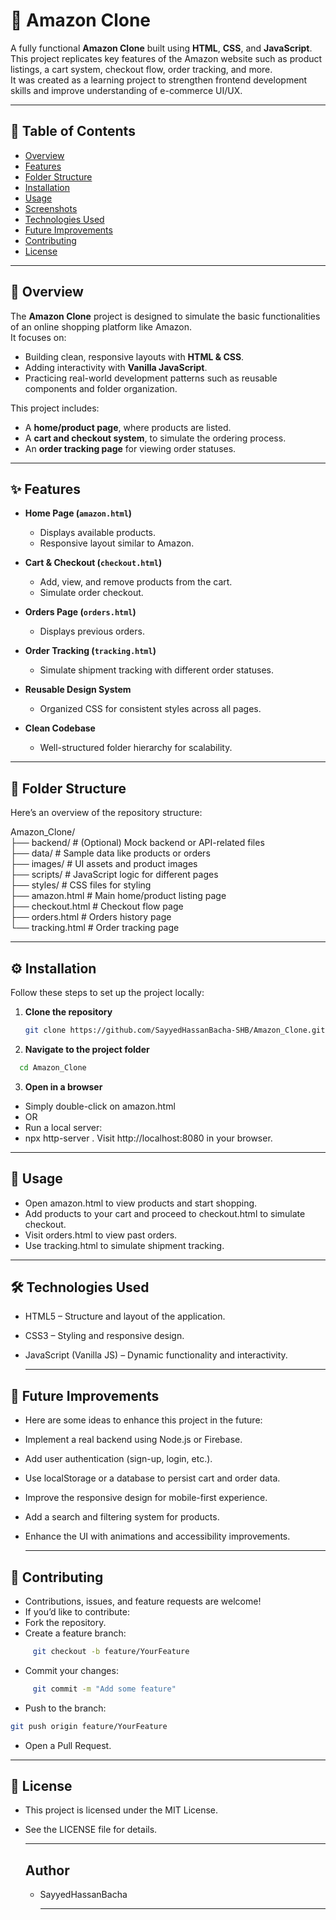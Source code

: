 # 🛒 Amazon Clone

A fully functional **Amazon Clone** built using **HTML**, **CSS**, and **JavaScript**.  
This project replicates key features of the Amazon website such as product listings, a cart system, checkout flow, order tracking, and more.  
It was created as a learning project to strengthen frontend development skills and improve understanding of e-commerce UI/UX.

---

## 📑 Table of Contents
- [Overview](##overview)
- [Features](##features)
- [Folder Structure](##folder-structure)
- [Installation](##installation)
- [Usage](##usage)
- [Screenshots](##screenshots)
- [Technologies Used](##technologies-used)
- [Future Improvements](##future-improvements)
- [Contributing](##contributing)
- [License](##license)

---

## 📖 Overview
The **Amazon Clone** project is designed to simulate the basic functionalities of an online shopping platform like Amazon.  
It focuses on:
- Building clean, responsive layouts with **HTML & CSS**.
- Adding interactivity with **Vanilla JavaScript**.
- Practicing real-world development patterns such as reusable components and folder organization.

This project includes:
- A **home/product page**, where products are listed.
- A **cart and checkout system**, to simulate the ordering process.
- An **order tracking page** for viewing order statuses.

---

## ✨ Features
- **Home Page (`amazon.html`)**
  - Displays available products.
  - Responsive layout similar to Amazon.

- **Cart & Checkout (`checkout.html`)**
  - Add, view, and remove products from the cart.
  - Simulate order checkout.

- **Orders Page (`orders.html`)**
  - Displays previous orders.

- **Order Tracking (`tracking.html`)**
  - Simulate shipment tracking with different order statuses.

- **Reusable Design System**
  - Organized CSS for consistent styles across all pages.

- **Clean Codebase**
  - Well-structured folder hierarchy for scalability.

---

## 📂 Folder Structure
Here’s an overview of the repository structure:

Amazon_Clone/                     
├── backend/ # (Optional) Mock backend or API-related files                 
├── data/ # Sample data like products or orders                 
├── images/ # UI assets and product images                       
├── scripts/ # JavaScript logic for different pages                     
├── styles/ # CSS files for styling                    
├── amazon.html # Main home/product listing page                 
├── checkout.html # Checkout flow page                  
├── orders.html # Orders history page                      
└── tracking.html # Order tracking page                    


---

## ⚙️ Installation

Follow these steps to set up the project locally:

1. **Clone the repository**  
   ```bash
   git clone https://github.com/SayyedHassanBacha-SHB/Amazon_Clone.git
   
2. **Navigate to the project folder**
  ```bash
    cd Amazon_Clone
  ```
3. **Open in a browser**

- Simply double-click on amazon.html
- OR
- Run a local server:
- npx http-server .
Visit http://localhost:8080 in your browser.

----

## 🚀 Usage

- Open amazon.html to view products and start shopping.
- Add products to your cart and proceed to checkout.html to simulate checkout.
- Visit orders.html to view past orders.
- Use tracking.html to simulate shipment tracking.

---

## 🛠 Technologies Used

- HTML5 – Structure and layout of the application.
- CSS3 – Styling and responsive design.
- JavaScript (Vanilla JS) – Dynamic functionality and interactivity.

  ---

 ## 🔮 Future Improvements

- Here are some ideas to enhance this project in the future:
- Implement a real backend using Node.js or Firebase.
- Add user authentication (sign-up, login, etc.).
- Use localStorage or a database to persist cart and order data.
- Improve the responsive design for mobile-first experience.
- Add a search and filtering system for products.
- Enhance the UI with animations and accessibility improvements.

  ---

## 🤝 Contributing

- Contributions, issues, and feature requests are welcome!
- If you’d like to contribute:
- Fork the repository.
- Create a feature branch:
```bash
     git checkout -b feature/YourFeature
```
- Commit your changes:
```bash
     git commit -m "Add some feature"
```
- Push to the branch:
```bash
git push origin feature/YourFeature
```

- Open a Pull Request.

---

## 📜 License

- This project is licensed under the MIT License.
- See the LICENSE file for details.

  ---
  ## Author
  - SayyedHassanBacha
 
    ----

